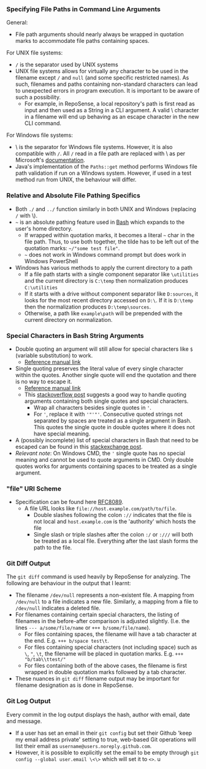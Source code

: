 ### Specifying File Paths in Command Line Arguments 
General:
- File path arguments should nearly always be wrapped in quotation marks to accommodate file paths containing spaces. 

For UNIX file systems:
- `/` is the separator used by UNIX systems
- UNIX file systems allows for virtually any character to be used in the filename except `/` and `null` (and some specific restricted names). As such, filenames and paths containing non-standard characters
can lead to unexpected errors in program execution. It is important to be aware of such a possibility. 
  - For example, in RepoSense, a local repository's path is first read as input and then used as a String in a CLI argument. A valid \ character in a filename 
  will end up behaving as an escape character in the new CLI command. 

For Windows file systems:
- \ is the separator for Windows file systems. However, it is also compatible with `/`. All `/` read in a file path are 
replaced with \ as per Microsoft's [documentation](https://docs.microsoft.com/en-us/dotnet/standard/io/file-path-formats#canonicalize-separators).
- Java's implementation of the `Paths::get` method performs Windows file path validation if run on a Windows system. However, if used in a test method run from UNIX, the behaviour will differ.

### Relative and Absolute File Pathing Specifics
- Both `./` and `../` function similarly in both UNIX and Windows (replacing `/` with \\).
- `~` is an absolute pathing feature used in [Bash](https://www.gnu.org/software/bash/manual/html_node/Tilde-Expansion.html#Tilde-Expansion) which expands to the
user's home directory.
  - If wrapped within quotation marks, it becomes a literal `~` char in the file path. Thus, to use both together, 
  the tilde has to be left out of the quotation marks: `~/"some test file"`.
  - `~` does not work in Windows command prompt but does work in Windows PowerShell
- Windows has various methods to apply the current directory to a path
  - If a file path starts with a single component separator like `\utilities` and the current directory is `C:\temp` then normalization produces `C:\utilities`
  - If it starts with a drive without component separator like `D:sources`, it looks for the most recent directory accessed on `D:\`. If it is `D:\temp` then the normalization produces `D:\temp\sources`.
  - Otherwise, a path like `example\path` will be prepended with the current directory on normalization.

### Special Characters in Bash String Arguments
- Double quoting an argument will still allow for special characters like `$` (variable substitution) to work.
  - [Reference manual link](https://www.gnu.org/software/bash/manual/html_node/Double-Quotes.html#Double-Quotes)
- Single quoting preserves the literal value of every single character within the quotes. Another single quote will end the quotation and there is no way to escape it.
  - [Reference manual link](https://www.gnu.org/software/bash/manual/html_node/Single-Quotes.html#Single-Quotes)
  - This [stackoverflow post](https://stackoverflow.com/questions/1250079/how-to-escape-single-quotes-within-single-quoted-strings) suggests a good way to handle quoting arguments containing both single quotes and special characters.
    - Wrap all characters besides single quotes in `'`.
    - For `'`, replace it with `'"'"'`. Consecutive quoted strings not separated by spaces are treated as a single argument in Bash. This quotes the single quote in double quotes where it does not have special meaning.
- A (possibly incomplete) list of special characters in Bash that need to be escaped can be found in this [stackexchange post](https://unix.stackexchange.com/questions/347332/what-characters-need-to-be-escaped-in-files-without-quotes).
- _Relevant note_: On Windows CMD, the `'` single quote has no special meaning and cannot be used to quote arguments in CMD. Only double quotes works for arguments containing spaces to be treated as a single argument.

### "file" URI Scheme
- Specification can be found here [RFC8089](https://datatracker.ietf.org/doc/html/rfc8089).
  - A file URL looks like `file://host.example.com/path/to/file`.
    - Double slashes following the colon `://` indicates that the file is not local and `host.example.com` is the 'authority' which hosts the file
    - Single slash or triple slashes after the colon `:/` or `:///` will both be treated as a local file. Everything after the last slash forms the path to the file.
 
### Git Diff Output
The `git diff` command is used heavily by RepoSense for analyzing. The following are behaviour in the output that I learnt:
- The filename `/dev/null` represents a non-existent file. A mapping from `/dev/null` to a file indicates a new file.
  Similarly, a mapping from a file to `/dev/null` indicates a deleted file.
- For filenames containing certain special characters, the listing of filenames in the before-after comparison is adjusted slightly.
  (I.e. the lines `--- a/some/file/name` or `+++ b/some/file/name`).
  - For files containing spaces, the filename will have a tab character at the end. E.g. `+++ b/space test\t`.
  - For files containing special characters (not including space) such as `\`, `"`, `\t`, the filename will be placed in quotation marks. E.g. `+++ "b/tab\\ttest/"`
  - For files containing both of the above cases, the filename is first wrapped in double quotation marks followed by a tab character.
- These nuances in `git diff` filename output may be important for filename designation as is done in RepoSense.

### Git Log Output
Every commit in the log output displays the hash, author with email, date and message.
- If a user has set an email in their `git config` but set their Github 'keep my email address private' setting to true, web-based Git operations will list their email as `username@users.noreply.github.com`.
- However, it is possible to explicitly set the email to be empty through `git config --global user.email \<\>` which will set it to `<>`. u 

